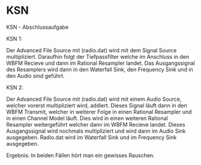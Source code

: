 # KSN
KSN - Abschlussaufgabe


KSN 1:

Der Advanced File Source mit (radio.dat) wird mit dem Signal Source multipliziert. Daraufhin folgt der Tiefpassfilter welche im Anschluss in den WBFM Recieve und dann im Rational Resampler landet. Das Ausgangssignal des Resamplers wird dann in den Waterfall Sink, den Frequency Sink und in den Audio sind geführt. 


KSN 2:

Der Advanced File Source mit (radio.dat) wird mit einem Audio Source, welcher vorerst multipliziert wird, addiert. Dieses Signal läuft dann in den WBFM Transmit, welcher in weiterer Folge in einen Rational Resampler und in einen Channel Model läuft. Dies wird in einen weiteren Rational Resampler weitergeführt welcher dann im WBFM Recieve landet. Dieses Ausgangssignal wird nochmals multipliziert und wird dann im Audio Sink ausgegeben. Radio.dat wird im Waterfall Sink und im Frequency Sink ausgegeben.

Ergebnis: In beiden Fällen hört man ein gewisses Rauschen.
